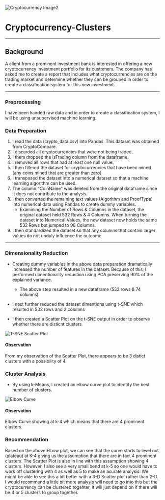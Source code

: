 ![Cryptocurrency Image2](https://user-images.githubusercontent.com/82673788/136615133-cc67a062-e7a0-47a2-8d22-9b667d5cb26b.jpg)

# Cryptocurrency-Clusters

_____________________________________________________________________________________________________________________________________________________________________

## Background

A client from a prominent investment bank is interested in offering a new cryptocurrency investment portfolio for its customers.  The company has asked me to create a report that includes what cryptocurrencies are on the trading market and determine whether they can be grouped in order to create a classification system for this new investment.

___________________________________________________________________________________________________________________________________________________________________

### Preprocessing

I have been handed raw data and in order to create a classification system, I will be using unsupervised machine learning.

### Data Preparation

1. I read the data (crypto_data.csv) into Pandas.  This dataset was obtained from CryptoCompare.
2. I discarded all cryptocurrencies that were not being traded.
3. I them dropped the IsTrading column from the dataframe.
4. I removed all rows that had at least one null value.
5. I then filtered the dataset for cryptocurrencies that have been mined (any coins mined that are greater than zero).
6. I transposed the dataset into a numerical dataset so that a machine learning algorithm can be used.
7. The column "CoinName" was deleted from the original dataframe since it does not contribute to the analysis.
8. I then converted the remaining text values (Algorithm and ProofType) into numerical data using Pandas to create dummy variables.
    - Examining the Number of Rows & Columns in the dataset, the original dataset held 532 Rows & 4 Columns.  When turning the dataset into Numerical Values, the new dataset now holds the same 532 Rows but jumped to 98 Columns.
9. I then standardized the dataset so that any columns that contain larger values do not unduly influence the outcome.

_______________________________________________________________________________________________________________________________________________________________________

### Dimensionality Reduction

 - Creating dummy variables in the above data preparation dramatically increased the number of features in the dataset.  Because of this, I performed dimentionality reduction using PCA preserving 90% of the explained variance.

    - The above step resulted in a new dataframe (532 rows & 74 columns)

- I next further reduced the dataset dimentions using t-SNE which resulted in 532 rows and 2 columns
- I then created a Scatter Plot on the t-SNE output in order to observe whether there are disticnt clusters

![T-SNE Scatter Plot](https://user-images.githubusercontent.com/82673788/136614228-7a324de0-f56b-4113-9dc1-eef3ad7ee683.PNG)

#### Observation

From my observation of the Scatter Plot, there appears to be 3 distict clusters with a possibility of 4. 

### Cluster Analysis

- By using k-Means, I created an elbow curve plot to identify the best number of clusters.

![Elbow Curve](https://user-images.githubusercontent.com/82673788/136614736-c5890116-9d82-4311-a396-2daa3a84a9ff.PNG)

#### Observation

Elbow Curve showing at k-4 which means that there are 4 prominent clusters.

### Recommendation

Based on the above Elbow plot, we can see that the curve starts to level out (plateau) at K-4 giving us the assumption that there are in fact 4 prominent clusters.  The Scatter Plot is also in line with this assumption showing 4 clusters.  However, I also see a very small bend at k-5 so one would have to work off clustering with 4 as well as 5 to make an acurate analysis.  We might be able to see this a bit better with a 3-D Scatter plot rather than 2-D.  I would recommend a little bit more analysis will need to go into this but the cryptocurrency can be clustered togehter, it will just depend on if there will be 4 or 5 clusters to group together.




